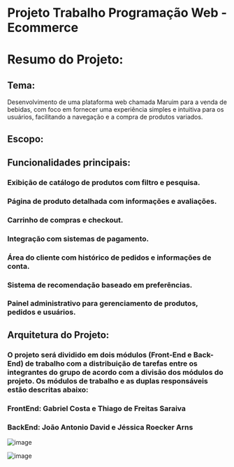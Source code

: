 # Projeto Trabalho Programação Web - Ecommerce 

# Resumo do Projeto: 

## Tema: 

Desenvolvimento de uma plataforma web chamada Maruim para a venda de bebidas, com foco em fornecer uma experiência simples e intuitiva para os usuários, facilitando a navegação e a compra de produtos variados. 

## Escopo: 

## Funcionalidades principais: 

### Exibição de catálogo de produtos com filtro e pesquisa. 

### Página de produto detalhada com informações e avaliações. 

### Carrinho de compras e checkout. 

### Integração com sistemas de pagamento. 

### Área do cliente com histórico de pedidos e informações de conta. 

### Sistema de recomendação baseado em preferências. 

### Painel administrativo para gerenciamento de produtos, pedidos e usuários. 

 

## Arquitetura do Projeto: 

 

### O projeto será dividido em dois módulos (Front-End e Back-End) de trabalho com a distribuição de tarefas entre os integrantes do grupo de acordo com a divisão dos módulos do projeto. Os módulos de trabalho e as duplas responsáveis estão descritas abaixo: 

 

### FrontEnd: Gabriel Costa e Thiago de Freitas Saraiva   

### BackEnd: João Antonio David e Jéssica Roecker Arns 

 

![image](https://github.com/user-attachments/assets/f8a17a0e-ccff-44aa-9b6f-d0121bca2efc) 

![image](https://github.com/user-attachments/assets/6c7a8197-aa7c-49ed-a098-4fb549591a94)

 

 


